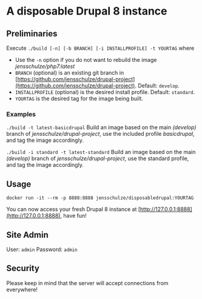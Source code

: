 # A disposable Drupal 8 instance

## Preliminaries
Execute `./build [-n] [-b BRANCH] [-i INSTALLPROFILE] -t YOURTAG` where
* Use the `-n` option if you do not want to rebuild the image *jensschulze/php7:latest*
* `BRANCH` (optional) is an existing git branch in [https://github.com/jensschulze/drupal-project](https://github.com/jensschulze/drupal-project). Default: `develop`.
* `INSTALLPROFILE` (optional) is the desired install profile. Default: `standard`.
* `YOURTAG` is the desired tag for the image being built.
### Examples
`./build -t latest-basicdrupal`
Build an image based on the main _(develop)_ branch of _jensschulze/drupal-project_, use the included profile _basicdrupal_, and tag the image accordingly.

`./build -i standard -t latest-standard`
Build an image based on the main _(develop)_ branch of _jensschulze/drupal-project_, use the standard profile, and tag the image accordingly.

## Usage
`docker run -it --rm -p 8888:8888 jensschulze/disposabledrupal:YOURTAG`

You can now access your fresh Drupal 8 instance at [http://127.0.0.1:8888](http://127.0.0.1:8888), have fun!

## Site Admin
User: `admin`
Password: `admin`

## Security
Please keep in mind that the server will accept connections from everywhere!
